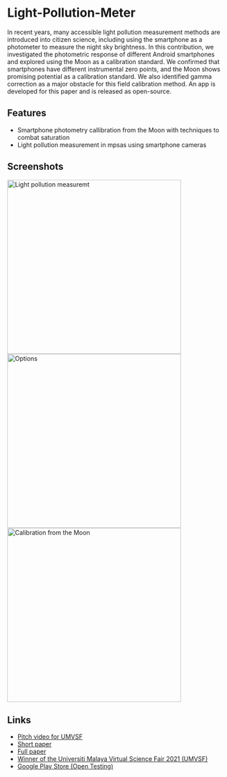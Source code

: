 # Light-Pollution-Meter
In recent years, many accessible light pollution measurement methods are introduced into citizen science, including using the smartphone as a photometer to measure the night sky brightness. In this contribution, we investigated the photometric response of different Android smartphones and explored using the Moon as a calibration standard. We confirmed that smartphones have different instrumental zero points, and the Moon shows promising potential as a calibration standard. We also identified gamma correction as a major obstacle for this field calibration method. An app is developed for this paper and is released as open-source.

## Features
- Smartphone photometry callibration from the Moon with techniques to combat saturation
- Light pollution measurement in mpsas using smartphone cameras

## Screenshots
<img src="https://user-images.githubusercontent.com/42904912/129366709-28f00c59-e44d-42c5-a98b-23dfb7d784f9.jpeg" alt="Light pollution measuremt" height="400"><img src="https://user-images.githubusercontent.com/42904912/129366725-431e5e8b-70b3-4c0a-88d8-c24239317d95.jpeg" alt="Options" height="400"><img src="https://user-images.githubusercontent.com/42904912/129366735-6687be4f-3073-436d-96c5-9cbff4d1a64a.jpeg" alt="Calibration from the Moon" height="400">


## Links

- [Pitch video for UMVSF](https://youtu.be/rWI7Dc8SNxk)
- [Short paper](https://drive.google.com/file/d/177zfkqyieAXbZgJEfdJpwL3a6cdHlF66/view?usp=sharing)
- [Full paper](https://drive.google.com/file/d/10wXDEiaP3Cp8eEAhlSJOvJIwVt1ebWIN/view?usp=sharing)
- [Winner of the Universiti Malaya Virtual Science Fair 2021 (UMVSF)](https://businessscfair.wixsite.com/virtualsciencefair/my-stem-competition)
- [Google Play Store (Open Testing)](https://play.google.com/apps/test/com.chojeq.lightpollutionmeter/1)


